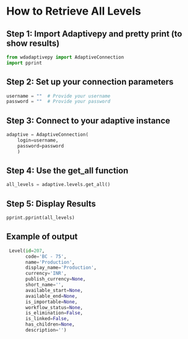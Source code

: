 # How to Retrieve All Levels

## Step 1: Import Adaptivepy and pretty print (to show results)
```py
from wdadaptivepy import AdaptiveConnection
import pprint
```

## Step 2: Set up your connection parameters
```py
username = ""  # Provide your username
password = ""  # Provide your password
```

## Step 3: Connect to your adaptive instance
```py
adaptive = AdaptiveConnection(
    login=username,
    password=password
    )
```

## Step 4: Use the get_all function
```py
all_levels = adaptive.levels.get_all()
```
## Step 5: Display Results
```py
pprint.pprint(all_levels)
```
## Example of output
```py
 Level(id=207,
       code='BC - 75',
       name='Production',
       display_name='Production',
       currency='INR',
       publish_currency=None,
       short_name='',
       available_start=None,
       available_end=None,
       is_importable=None,
       workflow_status=None,
       is_elimination=False,
       is_linked=False,
       has_children=None,
       description='')
```